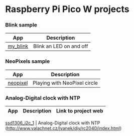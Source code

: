 # Raspberry Pi Pico W projects

### Blink sample

App|Description
---|---
[my_blink](my_blink) | Blink an LED on and off

### NeoPixels sample

App|Description 
---|---
[neopixel](neopixel) | Playing with NeoPixel circle

### Analog-Digital clock with NTP

App|Description| Link to project web
---|---|---

[ssd1306_i2c_1](ssd1306_i2c_1) | Analog-Digital clock with NTP (http://www.valachnet.cz/lvanek/diy/rc2040/index.html) 
